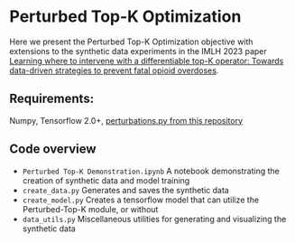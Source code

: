 # Perturbed Top-K Optimization

Here we present the Perturbed Top-K Optimization objective with extensions to the synthetic data experiments in the IMLH 2023 paper [Learning where to intervene with a differentiable top-K operator:
Towards data-driven strategies to prevent fatal opioid overdoses]().

## Requirements:
Numpy, Tensorflow 2.0+, [perturbations.py from this repository](https://github.com/google-research/google-research/tree/master/perturbations)

## Code overview
- `Perturbed Top-K Demonstration.ipynb` A notebook demonstrating the creation of synthetic data and model training
- `create_data.py` Generates and saves the synthetic data
- `create_model.py` Creates a tensorflow model that can utilize the Perturbed-Top-K module, or without
- `data_utils.py` Miscellaneous utilities for generating and visualizing the synthetic data